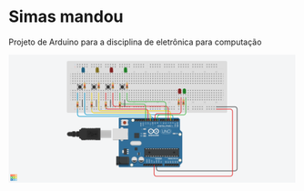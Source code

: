 # Simas mandou

Projeto de Arduino para a disciplina de eletrônica para computação

![](TinkerCad.png)
